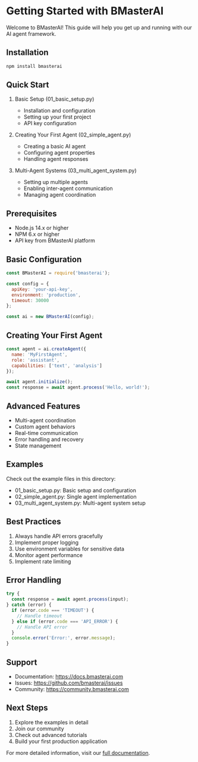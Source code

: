 # Getting Started with BMasterAI

Welcome to BMasterAI! This guide will help you get up and running with our AI agent framework.

## Installation

```bash
npm install bmasterai
```

## Quick Start

1. Basic Setup (01_basic_setup.py)
   - Installation and configuration
   - Setting up your first project
   - API key configuration

2. Creating Your First Agent (02_simple_agent.py)
   - Creating a basic AI agent
   - Configuring agent properties
   - Handling agent responses

3. Multi-Agent Systems (03_multi_agent_system.py)
   - Setting up multiple agents
   - Enabling inter-agent communication
   - Managing agent coordination

## Prerequisites

- Node.js 14.x or higher
- NPM 6.x or higher
- API key from BMasterAI platform

## Basic Configuration

```javascript
const BMasterAI = require('bmasterai');

const config = {
  apiKey: 'your-api-key',
  environment: 'production',
  timeout: 30000
};

const ai = new BMasterAI(config);
```

## Creating Your First Agent

```javascript
const agent = ai.createAgent({
  name: 'MyFirstAgent',
  role: 'assistant',
  capabilities: ['text', 'analysis']
});

await agent.initialize();
const response = await agent.process('Hello, world!');
```

## Advanced Features

- Multi-agent coordination
- Custom agent behaviors
- Real-time communication
- Error handling and recovery
- State management

## Examples

Check out the example files in this directory:

- 01_basic_setup.py: Basic setup and configuration
- 02_simple_agent.py: Single agent implementation
- 03_multi_agent_system.py: Multi-agent system setup

## Best Practices

1. Always handle API errors gracefully
2. Implement proper logging
3. Use environment variables for sensitive data
4. Monitor agent performance
5. Implement rate limiting

## Error Handling

```javascript
try {
  const response = await agent.process(input);
} catch (error) {
  if (error.code === 'TIMEOUT') {
    // Handle timeout
  } else if (error.code === 'API_ERROR') {
    // Handle API error
  }
  console.error('Error:', error.message);
}
```

## Support

- Documentation: https://docs.bmasterai.com
- Issues: https://github.com/bmasterai/issues
- Community: https://community.bmasterai.com

## Next Steps

1. Explore the examples in detail
2. Join our community
3. Check out advanced tutorials
4. Build your first production application

For more detailed information, visit our [full documentation](https://docs.bmasterai.com).